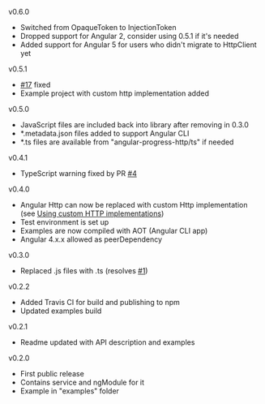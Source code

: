 v0.6.0
* Switched from OpaqueToken to InjectionToken
* Dropped support for Angular 2, consider using 0.5.1 if it's needed
* Added support for Angular 5 for users who didn't migrate to HttpClient yet

v0.5.1
* [#17](https://github.com/DarkXaHTeP/angular-progress-http/issues/17) fixed
* Example project with custom http implementation added

v0.5.0
* JavaScript files are included back into library after removing in 0.3.0
* *.metadata.json files added to support Angular CLI
* *.ts files are available from "angular-progress-http/ts" if needed

v0.4.1
* TypeScript warning fixed by PR [#4](https://github.com/DarkXaHTeP/angular-progress-http/pull/4)

v0.4.0
* Angular Http can now be replaced with custom Http implementation (see [Using custom HTTP implementations](readme.md#using-custom-http-implementations))
* Test environment is set up
* Examples are now compiled with AOT (Angular CLI app)
* Angular 4.x.x allowed as peerDependency

v0.3.0
* Replaced .js files with .ts (resolves [#1](https://github.com/DarkXaHTeP/angular-progress-http/issues/1))

v0.2.2

* Added Travis CI for build and publishing to npm
* Updated examples build

v0.2.1

* Readme updated with API description and examples

v0.2.0

* First public release
* Contains service and ngModule for it
* Example in "examples" folder
